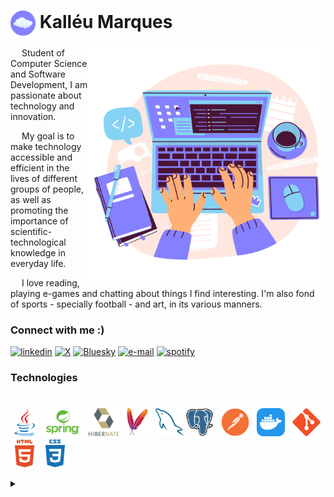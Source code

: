 <h1>
    <img align="center" alt="Logo Kalléu Marques" height="40px" src="https://github.com/kryptokall/kryptokall/blob/main/images/logo-cloud.png?raw=true"></a>
    <span>Kalléu Marques</span>
</h1>

<img src="https://github.com/kryptokall/kryptokall/blob/main/images/github-profile-vector.png?raw=true" alt="Developer vector created by storyset - www.freepik.com" align="right" border="0" height="380">

<p> &emsp; Student of Computer Science and Software Development, I am passionate about technology and innovation.

&emsp; My goal is to make technology accessible and efficient in the lives of different groups of people, as well as promoting the importance of scientific-technological knowledge in everyday life. </p>

<p> &emsp; I love reading, playing e-games and chatting about things I find interesting. I'm also fond of sports - specially football - and art, in its various manners. </p>

### Connect with me :)

[![linkedin](https://img.shields.io/badge/LinkedIn-000?style=for-the-badge&logo=linkedin&logoColor=8580ff)](https://www.linkedin.com/in/kallmarques)
[![X](https://img.shields.io/badge/Twitter-000?style=for-the-badge&logo=X&logoColor=8580ff)](https://x.com/kallstudy)
[![Bluesky](https://img.shields.io/badge/Bluesky-000?style=for-the-badge&logo=bluesky&logoColor=8580ff)](https://bsky.app/profile/kallvxz.bsky.social)
[![e-mail](https://img.shields.io/badge/Gmail-000?style=for-the-badge&logo=gmail&logoColor=8580ff)](mailto:lleu.marques29@gmail.com)
[![spotify](https://img.shields.io/badge/Spotify-000?&style=for-the-badge&logo=spotify&logoColor=8580ff)](https://open.spotify.com/user/1lkvx3xlivs3wy15ecelore8k?si=c75b34be207d48ef)

### Technologies

<div style="display: inline_block"><br>
    <img align="center" alt="Java" width="45" src="https://raw.githubusercontent.com/devicons/devicon/refs/heads/master/icons/java/java-original.svg"> &nbsp;
    <img align="center" alt="Spring" width="55" src="https://raw.githubusercontent.com/devicons/devicon/refs/heads/master/icons/spring/spring-original-wordmark.svg"> &nbsp;
    <img align="center" alt="Hibernate" width="50" src="https://raw.githubusercontent.com/devicons/devicon/refs/heads/master/icons/hibernate/hibernate-original-wordmark.svg">
    <img align="center" alt="Maven" width="50" src="https://raw.githubusercontent.com/devicons/devicon/refs/heads/master/icons/maven/maven-original.svg">
    <img align="center" alt="MySQL" width="45" src="https://raw.githubusercontent.com/devicons/devicon/refs/heads/master/icons/mysql/mysql-original.svg">
    <img align="center" alt="PostgreSQL" width="45" src="https://raw.githubusercontent.com/devicons/devicon/refs/heads/master/icons/postgresql/postgresql-original.svg"> &nbsp;
    <img align="center" alt="Postman" width="45" src="https://raw.githubusercontent.com/devicons/devicon/refs/heads/master/icons/postman/postman-original.svg"> &nbsp;
    <img align="center" alt="Docker" width="45" src="https://raw.githubusercontent.com/tandpfun/skill-icons/refs/heads/main/icons/Docker.svg"> &nbsp;
    <img align="center" alt="Git" width="45" src="https://raw.githubusercontent.com/devicons/devicon/refs/heads/master/icons/git/git-original.svg">
    <img align="center" alt="HTML5" width="45" src="https://raw.githubusercontent.com/devicons/devicon/refs/heads/master/icons/html5/html5-plain-wordmark.svg">
    <img align="center" alt="CSS3" width="45" src="https://raw.githubusercontent.com/devicons/devicon/refs/heads/master/icons/css3/css3-plain-wordmark.svg">
</div> </br>

<details align="left">
  <summary></summary> 
 
  - Badges by <a href="https://shields.io/">shields.io</a>
  - Developer vector created by <a href="https://www.freepik.com/vectors/developer">storyset - www.freepik.com</a>
  - Technologies' icons by <a href="https://github.com/devicons">devicons</a> and <a href="https://github.com/tandpfun">tandpfun</a>
  - Small cloud logo made by me :)

</details>
